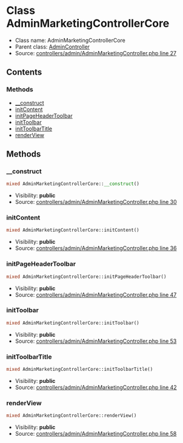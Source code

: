 Class AdminMarketingControllerCore
=====================





* Class name: AdminMarketingControllerCore
* Parent class: [AdminController](class.AdminControllerCore.md)
* Source: [controllers/admin/AdminMarketingController.php line 27](https://github.com/PrestaShop/PrestaShop/blob/1.6.0.8/controllers/admin/AdminMarketingController.php#L27)


Contents
--------



### Methods

* [__construct](#method-__construct)
* [initContent](#method-initContent)
* [initPageHeaderToolbar](#method-initPageHeaderToolbar)
* [initToolbar](#method-initToolbar)
* [initToolbarTitle](#method-initToolbarTitle)
* [renderView](#method-renderView)






Methods
-------


### <a name="method-__construct"></a>__construct

```php
mixed AdminMarketingControllerCore::__construct()
```





* Visibility: **public**
* Source: [controllers/admin/AdminMarketingController.php line 30](https://github.com/PrestaShop/PrestaShop/blob/1.6.0.8/controllers/admin/AdminMarketingController.php#L30)




### <a name="method-initContent"></a>initContent

```php
mixed AdminMarketingControllerCore::initContent()
```





* Visibility: **public**
* Source: [controllers/admin/AdminMarketingController.php line 36](https://github.com/PrestaShop/PrestaShop/blob/1.6.0.8/controllers/admin/AdminMarketingController.php#L36)




### <a name="method-initPageHeaderToolbar"></a>initPageHeaderToolbar

```php
mixed AdminMarketingControllerCore::initPageHeaderToolbar()
```





* Visibility: **public**
* Source: [controllers/admin/AdminMarketingController.php line 47](https://github.com/PrestaShop/PrestaShop/blob/1.6.0.8/controllers/admin/AdminMarketingController.php#L47)




### <a name="method-initToolbar"></a>initToolbar

```php
mixed AdminMarketingControllerCore::initToolbar()
```





* Visibility: **public**
* Source: [controllers/admin/AdminMarketingController.php line 53](https://github.com/PrestaShop/PrestaShop/blob/1.6.0.8/controllers/admin/AdminMarketingController.php#L53)




### <a name="method-initToolbarTitle"></a>initToolbarTitle

```php
mixed AdminMarketingControllerCore::initToolbarTitle()
```





* Visibility: **public**
* Source: [controllers/admin/AdminMarketingController.php line 42](https://github.com/PrestaShop/PrestaShop/blob/1.6.0.8/controllers/admin/AdminMarketingController.php#L42)




### <a name="method-renderView"></a>renderView

```php
mixed AdminMarketingControllerCore::renderView()
```





* Visibility: **public**
* Source: [controllers/admin/AdminMarketingController.php line 58](https://github.com/PrestaShop/PrestaShop/blob/1.6.0.8/controllers/admin/AdminMarketingController.php#L58)



